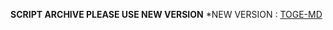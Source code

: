 **SCRIPT ARCHIVE PLEASE USE NEW VERSION**
*NEW VERSION : [TOGE-MD](https://github.com/toge012345/TOGE-MD)
